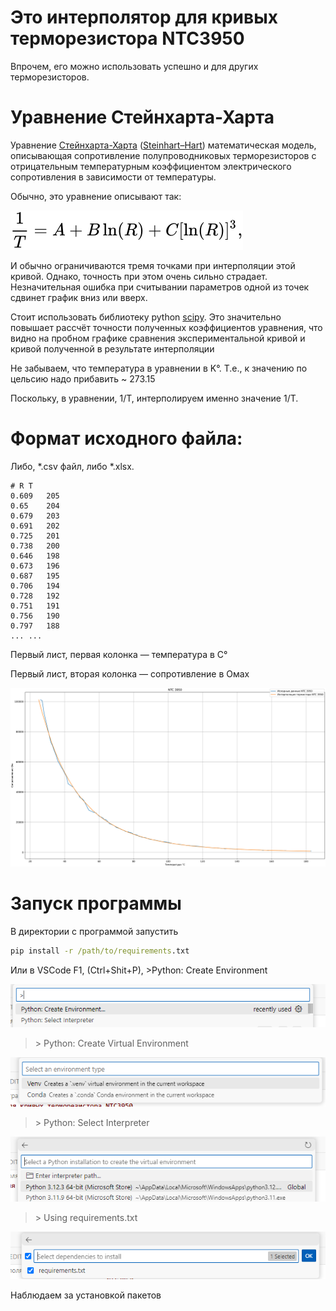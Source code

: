 # Это интерполятор для кривых терморезистора NTC3950

Впрочем, его можно использовать успешно и для других терморезисторов.

# Уравнение Стейнхарта-Харта

Уравнение [Стейнхарта-Харта](https://ru.wikipedia.org/wiki/Уравнение_Стейнхарта_—_Харта) ([Steinhart–Hart](https://en.wikipedia.org/wiki/Steinhart%E2%80%93Hart_equation))  математическая модель, описывающая сопротивление полупроводниковых терморезисторов с отрицательным температурным коэффициентом электрического сопротивления в зависимости от температуры.

Обычно, это уравнение описывают так:

![Уравнение Стейнахарта-Харта](./figures/st-hart.svg)

И обычно ограничиваются тремя точками при интерполяции этой кривой. Однако, точность при этом очень сильно страдает. Незначительная ошибка при считывании параметров одной из точек сдвинет график вниз или вверх.

Стоит использовать библиотеку python [scipy](https://scipy.org/). Это значительно повышает рассчёт точности полученных коэффициентов уравнения, что видно на пробном графике сравнения экспериментальной кривой и кривой полученной в результате интерполяции

Не забываем, что температура в уравнении в K&deg;. Т.е., к значению по цельсию надо прибавить ~ 273.15

Поскольку, в уравнении, 1/T, интерполируем именно значение 1/T.

# Формат исходного файла:

Либо, *.csv файл, либо *.xlsx. 

```csv
# R	T
0.609	205
0.65	204
0.679	203
0.691	202
0.725	201
0.738	200
0.646	198
0.673	196
0.687	195
0.706	194
0.728	192
0.751	191
0.756	190
0.797	188
... ...
```

Первый лист, первая колонка &mdash; температура в С°

Первый лист, вторая колонка &mdash; сопротивление в Омах

![Графики апроксимированной функции и исходных данных термистора NTC3950](./figures/ntc3950_plot.png)

# Запуск программы

В директории с программой запустить
```cmd
pip install -r /path/to/requirements.txt
```

Или в VSCode F1, (Ctrl+Shit+P), >Python: Create Environment

![Шаг 1](./figures/instvenv01.png)

> &gt; Python: Create Virtual Environment

![Шаг 2](./figures/instvenv02.png)

> &gt; Python: Select Interpreter

![Шаг 3](./figures/instvenv03.png)

> &gt; Using requirements.txt

![Шаг 4](./figures/instvenv04.png)

Наблюдаем за установкой пакетов

